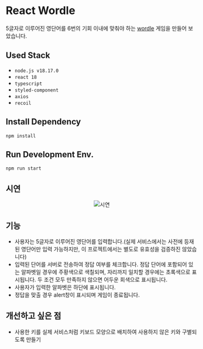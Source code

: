 # React Wordle

5글자로 이루어진 영단어를 6번의 기회 이내에 맞춰야 하는 [wordle](https://www.nytimes.com/games/wordle/index.html) 게임을 만들어 보았습니다.

## Used Stack

- `node.js v18.17.0`
- `react 18`
- `typescript`
- `styled-component`
- `axios`
- `recoil`

## Install Dependency

```
npm install
```

## Run Development Env.

```
npm run start
```

## 시연

<div align="center">

![시연](https://github.com/hjhj97/blog.gatsby/assets/37234431/f08ac13d-f309-4c90-9fe7-a71654f2019a)

</div>

## 기능

- 사용자는 5글자로 이루어진 영단어를 입력합니다.(실제 서비스에서는 사전에 등재된 영단어만 입력 가능하지만, 이 프로젝트에서는 별도로 유효성을 검증하진 않았습니다)
- 입력된 단어를 서버로 전송하여 정답 여부를 체크합니다. 정답 단어에 포함되어 있는 알파벳일 경우에 주황색으로 색칠되며, 자리까지 일치할 경우에는 초록색으로 표시됩니다. 두 조건 모두 만족하지 않으면 어두운 회색으로 표시됩니다.
- 사용자가 입력한 알파벳은 하단에 표시됩니다.
- 정답을 맞출 경우 alert창이 표시되며 게임이 종료됩니다.

## 개선하고 싶은 점

- 사용한 키를 실제 서비스처럼 키보드 모양으로 배치하여 사용하지 않은 키와 구별되도록 만들기
